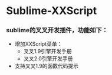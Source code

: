 # Sublime-XXScript
### sublime的叉叉开发插件，功能如下：
- 增加XXScript菜单：
	* 叉叉1.9引擎开发手册
	* 叉叉2.0引擎开发手册
- 支持叉叉1.9的函数代码提示